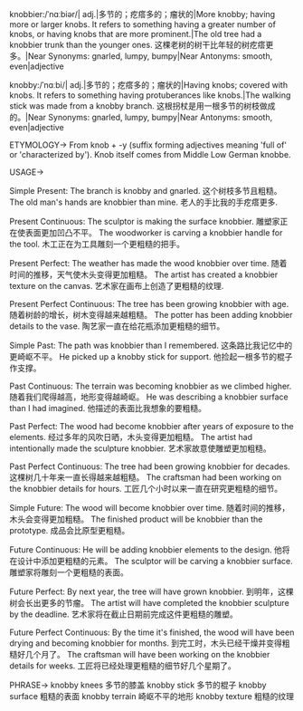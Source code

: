 knobbier:/ˈnɑːbiər/| adj.|多节的；疙瘩多的；瘤状的|More knobby; having more or larger knobs.  It refers to something having a greater number of knobs, or having knobs that are more prominent.|The old tree had a knobbier trunk than the younger ones. 这棵老树的树干比年轻的树疙瘩更多。|Near Synonyms: gnarled, lumpy, bumpy|Near Antonyms: smooth, even|adjective


knobby:/ˈnɑːbi/| adj.|多节的；疙瘩多的；瘤状的|Having knobs; covered with knobs.  It refers to something having protuberances like knobs.|The walking stick was made from a knobby branch. 这根拐杖是用一根多节的树枝做成的。|Near Synonyms: gnarled, lumpy, bumpy|Near Antonyms: smooth, even|adjective


ETYMOLOGY->
From knob + -y (suffix forming adjectives meaning 'full of' or 'characterized by').  Knob itself comes from Middle Low German knobbe.

USAGE->

Simple Present:
The branch is knobby and gnarled.  这个树枝多节且粗糙。
The old man's hands are knobbier than mine. 老人的手比我的手疙瘩更多.

Present Continuous:
The sculptor is making the surface knobbier.  雕塑家正在使表面更加凹凸不平。
The woodworker is carving a knobbier handle for the tool. 木工正在为工具雕刻一个更粗糙的把手。

Present Perfect:
The weather has made the wood knobbier over time.  随着时间的推移，天气使木头变得更加粗糙。
The artist has created a knobbier texture on the canvas. 艺术家在画布上创造了更粗糙的纹理.


Present Perfect Continuous:
The tree has been growing knobbier with age.  随着树龄的增长，树木变得越来越粗糙。
The potter has been adding knobbier details to the vase. 陶艺家一直在给花瓶添加更粗糙的细节。


Simple Past:
The path was knobbier than I remembered.  这条路比我记忆中的更崎岖不平。
He picked up a knobby stick for support. 他捡起一根多节的棍子作支撑。


Past Continuous:
The terrain was becoming knobbier as we climbed higher.  随着我们爬得越高，地形变得越崎岖。
He was describing a knobbier surface than I had imagined. 他描述的表面比我想象的要粗糙。


Past Perfect:
The wood had become knobbier after years of exposure to the elements.  经过多年的风吹日晒，木头变得更加粗糙。
The artist had intentionally made the sculpture knobbier. 艺术家故意使雕塑更加粗糙。


Past Perfect Continuous:
The tree had been growing knobbier for decades.  这棵树几十年来一直长得越来越粗糙。
The craftsman had been working on the knobbier details for hours. 工匠几个小时以来一直在研究更粗糙的细节。


Simple Future:
The wood will become knobbier over time.  随着时间的推移，木头会变得更加粗糙。
The finished product will be knobbier than the prototype.  成品会比原型更粗糙。


Future Continuous:
He will be adding knobbier elements to the design.  他将在设计中添加更粗糙的元素。
The sculptor will be carving a knobbier surface.  雕塑家将雕刻一个更粗糙的表面。


Future Perfect:
By next year, the tree will have grown knobbier.  到明年，这棵树会长出更多的节瘤。
The artist will have completed the knobbier sculpture by the deadline.  艺术家将在截止日期前完成这件更粗糙的雕塑。


Future Perfect Continuous:
By the time it's finished, the wood will have been drying and becoming knobbier for months.  到完工时，木头已经干燥并变得粗糙好几个月了。
The craftsman will have been working on the knobbier details for weeks.  工匠将已经处理更粗糙的细节好几个星期了。


PHRASE->
knobby knees 多节的膝盖
knobby stick 多节的棍子
knobby surface 粗糙的表面
knobby terrain 崎岖不平的地形
knobby texture 粗糙的纹理
